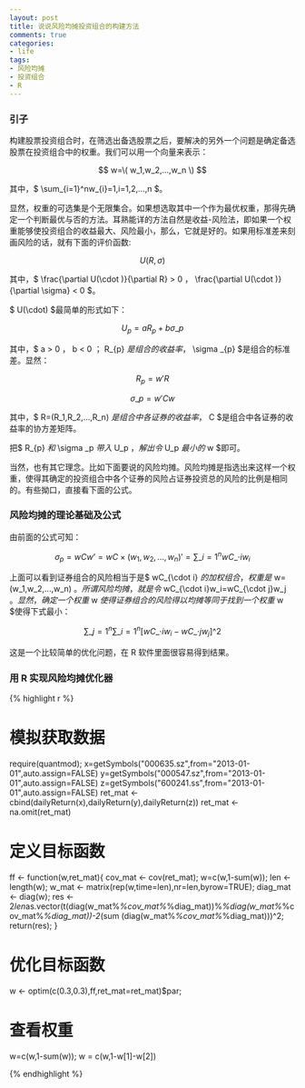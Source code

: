 ```yaml
---
layout: post
title: 说说风险均摊投资组合的构建方法
comments: true
categories:
- life
tags:
- 风险均摊
- 投资组合
- R
---
```



### 引子

构建股票投资组合时，在筛选出备选股票之后，要解决的另外一个问题是确定备选股票在投资组合中的权重。我们可以用一个向量来表示：

$$ w=\( w_1,w_2,...,w_n \) $$

其中，$ \sum\_{i=1}^nw\_{i}=1,i=1,2,...,n $。

显然，权重的可选集是个无限集合。如果想选取其中一个作为最优权重，那得先确定一个判断最优与否的方法。耳熟能详的方法自然是收益-风险法，即如果一个权重能够使投资组合的收益最大、风险最小，那么，它就是好的。如果用标准差来刻画风险的话，就有下面的评价函数:

$$ U(R,\sigma) $$

其中，$ \frac{\partial U(\cdot )}{\partial R} > 0 $，$ \frac{\partial U(\cdot )}{\partial \sigma} < 0 $。

$ U(\cdot) $最简单的形式如下：

$$
U_p = aR_{p} + b \sigma \_{p}
$$

其中，$ a > 0 $，$ b < 0 $；$ R_{p} $是组合的收益率，$ \sigma \_{p} $是组合的标准差。显然：

$$ 
R_{p} = w'R 
$$

$$
\sigma \_p = w'Cw
$$

其中，$ R=(R_1,R_2,...,R_n) $是组合中各证券的收益率，$ C $是组合中各证券的收益率的协方差矩阵。

把$ R_{p} $和$ \sigma \_p $带入$ U_p $，解出令$ U_p $最小的$ w $即可。

当然，也有其它理念。比如下面要说的风险均摊。风险均摊是指选出来这样一个权重，使得其确定的投资组合中各个证券的风险占证券投资总的风险的比例是相同的。有些拗口，直接看下面的公式。

### 风险均摊的理论基础及公式

由前面的公式可知：

$$
\sigma_p = wCw’=wC \times (w_1,w_2,...,w_n)'=\sum\_{i=1}^n wC\_{\cdot i}w_i
$$

上面可以看到证券组合的风险相当于是$ wC\_{\cdot i} $的加权组合，权重是$ w=(w_1,w_2,...,w_n) $。所谓风险均摊，就是令$ wC\_{\cdot i}w_i=wC\_{\cdot j}w_j $。显然，确定一个权重$ w $使得证券组合的风险得以均摊等同于找到一个权重$ w $使得下式最小：

$$
\sum\_{j=1}^n \sum\_{i=1}^n \left[ wC\_{\cdot i}w_i-wC\_{\cdot j}w_j \right]\^2
$$

这是一个比较简单的优化问题，在 R 软件里面很容易得到结果。

### 用 R 实现风险均摊优化器

{% highlight r %}

# 模拟获取数据
require(quantmod);
x=getSymbols("000635.sz",from="2013-01-01",auto.assign=FALSE)
y=getSymbols("000547.sz",from="2013-01-01",auto.assign=FALSE)
z=getSymbols("600241.ss",from="2013-01-01",auto.assign=FALSE)
ret_mat <- cbind(dailyReturn(x),dailyReturn(y),dailyReturn(z))
ret_mat <- na.omit(ret_mat)

# 定义目标函数

ff <- function(w,ret_mat){
   cov_mat <- cov(ret_mat);
   w=c(w,1-sum(w));
   len <- length(w);
   w_mat <- matrix(rep(w,time=len),nr=len,byrow=TRUE);
   diag_mat <- diag(w);
   res <- 2*len*as.vector(t(diag(w_mat%*%cov_mat%*%diag_mat))%*%diag(w_mat%*%cov_mat%*%diag_mat))-2*(sum  (diag(w_mat%*%cov_mat%*%diag_mat)))^2;
   return(res);
 } 
 
# 优化目标函数

w <- optim(c(0.3,0.3),ff,ret_mat=ret_mat)$par;

# 查看权重

w=c(w,1-sum(w));
w = c(w,1-w[1]-w[2])

{% endhighlight %}


